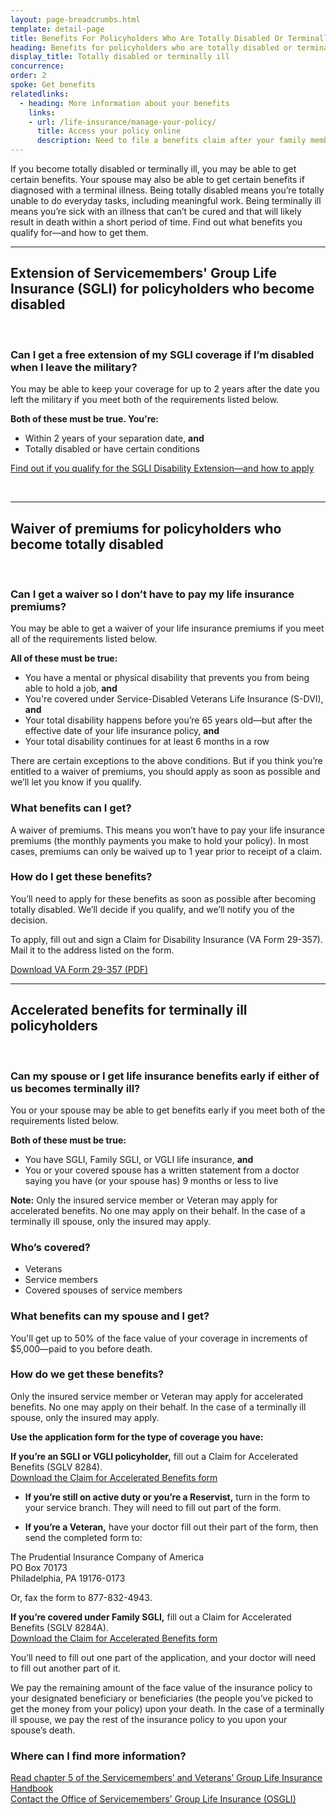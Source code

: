 ```yaml
---
layout: page-breadcrumbs.html
template: detail-page
title: Benefits For Policyholders Who Are Totally Disabled Or Terminally Ill
heading: Benefits for policyholders who are totally disabled or terminally ill
display_title: Totally disabled or terminally ill
concurrence: 
order: 2
spoke: Get benefits
relatedlinks:
  - heading: More information about your benefits
    links:
    - url: /life-insurance/manage-your-policy/
      title: Access your policy online
      description: Need to file a benefits claim after your family member has died? Access your policy online.
---
```


<div class="va-introtext">

If you become totally disabled or terminally ill, you may be able to get certain benefits. Your spouse may also be able to get certain benefits if diagnosed with a terminal illness. Being totally disabled means you’re totally unable to do everyday tasks, including meaningful work. Being terminally ill means you’re sick with an illness that can’t be cured and that will likely result in death within a short period of time. Find out what benefits you qualify for—and how to get them.

</div>

<hr>

## Extension of Servicemembers' Group Life Insurance (SGLI) for policyholders who become disabled

<br>

### Can I get a free extension of my SGLI coverage if I’m disabled when I leave the military?

You may be able to keep your coverage for up to 2 years after the date you left the military if you meet both of the requirements listed below.

**Both of these must be true. You're:**
- Within 2 years of your separation date, **and**
- Totally disabled or have certain conditions

[Find out if you qualify for the SGLI Disability Extension—and how to apply](/life-insurance/options-eligibility/sgli/#extension)

<br>

<hr>
<span id="waiver"></span>



## Waiver of premiums for policyholders who become totally disabled

<br>

<div class="feature">

### Can I get a waiver so I don’t have to pay my life insurance premiums?

You may be able to get a waiver of your life insurance premiums if you meet all of the requirements listed below.

**All of these must be true:**
- You have a mental or physical disability that prevents you from being able to hold a job, **and**
- You're covered under Service-Disabled Veterans Life Insurance (S-DVI), **and**
- Your total disability happens before you’re 65 years old—but after the effective date of your life insurance policy, **and**
-	Your total disability continues for at least 6 months in a row

There are certain exceptions to the above conditions. But if you think you’re entitled to a waiver of premiums, you should apply as soon as possible and we’ll let you know if you qualify.

</div>

### What benefits can I get?

A waiver of premiums. This means you won’t have to pay your life insurance premiums (the monthly payments you make to hold your policy). In most cases, premiums can only be waived up to 1 year prior to receipt of a claim.

### How do I get these benefits?

You’ll need to apply for these benefits as soon as possible after becoming totally disabled. We’ll decide if you qualify, and we’ll notify you of the decision.

To apply, fill out and sign a Claim for Disability Insurance (VA Form 29-357). Mail it to the address listed on the form. <br>

[Download VA Form 29-357 (PDF)](https://www.vba.va.gov/pubs/forms/VBA-29-357-ARE.pdf) <br>



<hr>

## Accelerated benefits for terminally ill policyholders

<br>

<div class="feature">


### Can my spouse or I get life insurance benefits early if either of us becomes terminally ill?
You or your spouse may be able to get benefits early if you meet both of the requirements listed below.

**Both of these must be true:**
-	You have SGLI, Family SGLI, or VGLI life insurance, **and**
-	You or your covered spouse has a written statement from a doctor saying you have (or your spouse has) 9 months or less to live

**Note:** Only the insured service member or Veteran may apply for accelerated benefits. No one may apply on their behalf. In the case of a terminally ill spouse, only the insured may apply.

### Who’s covered?

-	Veterans
-	Service members
-	Covered spouses of service members

</div>

### What benefits can my spouse and I get?
 
You'll get up to 50% of the face value of your coverage in increments of $5,000—paid to you before death. 

### How do we get these benefits?
 
Only the insured service member or Veteran may apply for accelerated benefits. No one may apply on their behalf. In the case of a terminally ill spouse, only the insured may apply. 

**Use the application form for the type of coverage you have:**
 
**If you’re an SGLI or VGLI policyholder,** fill out a Claim for Accelerated Benefits (SGLV 8284). <br>
[Download the Claim for Accelerated Benefits form](https://benefits.va.gov/INSURANCE/forms/8284.htm)

- **If you’re still on active duty or you’re a Reservist,** turn in the form to your service branch. They will need to fill out part of the form.

- **If you’re a Veteran,** have your doctor fill out their part of the form, then send the completed form to:

<p class="va-address-block">
  The Prudential Insurance Company of America<br>
  PO Box 70173<br>
  Philadelphia, PA 19176-0173<br>
</p>

Or, fax the form to 877-832-4943.

**If you’re covered under Family SGLI,** fill out a Claim for Accelerated Benefits (SGLV 8284A). <br>
[Download the Claim for Accelerated Benefits form](https://benefits.va.gov/INSURANCE/forms/8284A.htm)
<br>

You’ll need to fill out one part of the application, and your doctor will need to fill out another part of it.

We pay the remaining amount of the face value of the insurance policy to your designated beneficiary or beneficiaries (the people you’ve picked to get the money from your policy) upon your death. In the case of a terminally ill spouse, we pay the rest of the insurance policy to you upon your spouse’s death.

 
### Where can I find more information?
 	
[Read chapter 5 of the Servicemembers’ and Veterans’ Group Life Insurance Handbook](https://benefits.va.gov/INSURANCE/resources_handbook_ins_chapter5.asp)
<br>
[Contact the Office of Servicemembers' Group Life Insurance (OSGLI)](https://benefits.va.gov/INSURANCE/resources-contact.asp)

